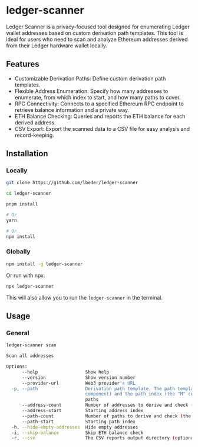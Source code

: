 # ledger-scanner

Ledger Scanner is a privacy-focused tool designed for enumerating Ledger wallet addresses based on custom derivation path templates. This tool is ideal for users who need to scan and analyze Ethereum addresses derived from their Ledger hardware wallet locally.

## Features

* Customizable Derivation Paths: Define custom derivation path templates.
* Flexible Address Enumeration: Specify how many addresses to enumerate, from which index to start, and how many paths to cover.
* RPC Connectivity: Connects to a specified Ethereum RPC endpoint to retrieve balance information and a private way.
* ETH Balance Checking: Queries and reports the ETH balance for each derived address.
* CSV Export: Export the scanned data to a CSV file for easy analysis and record-keeping.

## Installation

### Locally

```sh
git clone https://github.com/lbeder/ledger-scanner

cd ledger-scanner

pnpm install

# Or
yarn

# Or
npm install
```

### Globally

```sh
npm install -g ledger-scanner
```

Or run with npx:

```sh
npx ledger-scanner
```

This will also allow you to run the `ledger-scanner` in the terminal.

## Usage

### General

```sh
ledger-scanner scan

Scan all addresses

Options:
      --help                  Show help                                                                        [boolean]
      --version               Show version number                                                              [boolean]
      --provider-url          Web3 provider's URL                            [string] [default: "http://localhost:8545"]
  -p, --path                  Derivation path template. The path template should specify the address index (the "N"
                              component) and the path index (the "M" component). For example m/44'/60'/M'/N for standard
                              paths                                                 [string] [default: "m/44'/60'/M'/N"]
      --address-count         Number of addresses to derive and check (the "N" component)        [number] [default: 500]
      --address-start         Starting address index                                               [number] [default: 0]
      --path-count            Number of paths to derive and check (the "M" component)              [number] [default: 1]
      --path-start            Starting path index                                                  [number] [default: 0]
  -h, --hide-empty-addresses  Hide empty addresses                                            [boolean] [default: false]
  -i, --skip-balance          Skip ETH balance check                                          [boolean] [default: false]
  -r, --csv                   The CSV reports output directory (optional)                                       [string]
```

